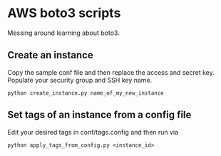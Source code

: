 # AWS boto3 scripts

Messing around learning about boto3.

## Create an instance

Copy the sample conf file and then replace the access and secret key.
Populate your security group and SSH key name.

```
python create_instance.py name_of_my_new_instance
```

## Set tags of an instance from a config file

Edit your desired tags in conf/tags.config and then run via
```
python apply_tags_from_config.py <instance_id>
``` 
